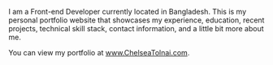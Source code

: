 I am a Front-end Developer currently located in Bangladesh. This is my personal portfolio website that showcases my experience, education, recent projects, technical skill stack, contact information, and a little bit more about me.

You can view my portfolio at www.ChelseaTolnai.com.